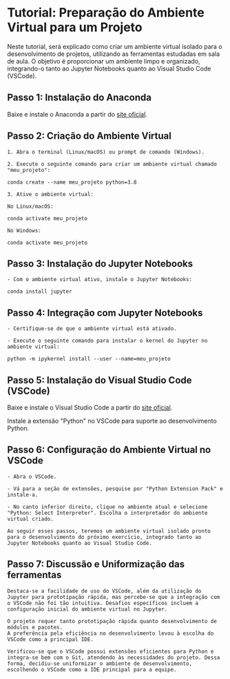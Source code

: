 # Tutorial: Preparação do Ambiente Virtual para um Projeto

Neste tutorial, será explicado como criar um ambiente virtual isolado para o desenvolvimento de projetos, utilizando as ferramentas estudadas em sala de aula. O objetivo é proporcionar um ambiente limpo e organizado, integrando-o tanto ao Jupyter Notebooks quanto ao Visual Studio Code (VSCode).

## Passo 1: Instalação do Anaconda

Baixe e instale o Anaconda a partir do [site oficial](https://www.anaconda.com/download).

## Passo 2: Criação do Ambiente Virtual

    1. Abra o terminal (Linux/macOS) ou prompt de comando (Windows).

    2. Execute o seguinte comando para criar um ambiente virtual chamado "meu_projeto":

` conda create --name meu_projeto python=3.8 `


    3. Ative o ambiente virtual:

    No Linux/macOS:

`conda activate meu_projeto`

    No Windows:

`conda activate meu_projeto`

## Passo 3: Instalação do Jupyter Notebooks

    - Com o ambiente virtual ativo, instale o Jupyter Notebooks:

`conda install jupyter`

## Passo 4: Integração com Jupyter Notebooks

    - Certifique-se de que o ambiente virtual está ativado.

    - Execute o seguinte comando para instalar o kernel do Jupyter no ambiente virtual:

`python -m ipykernel install --user --name=meu_projeto`

## Passo 5: Instalação do Visual Studio Code (VSCode)

Baixe e instale o Visual Studio Code a partir do [site oficial](https://code.visualstudio.com/download).

Instale a extensão "Python" no VSCode para suporte ao desenvolvimento Python.

## Passo 6: Configuração do Ambiente Virtual no VSCode

    - Abra o VSCode.

    - Vá para a seção de extensões, pesquise por "Python Extension Pack" e instale-a.

    - No canto inferior direito, clique no ambiente atual e selecione "Python: Select Interpreter". Escolha o interpretador do ambiente virtual criado.

    Ao seguir esses passos, teremos um ambiente virtual isolado pronto para o desenvolvimento do próximo exercício, integrado tanto ao Jupyter Notebooks quanto ao Visual Studio Code.

## Passo 7: Discussão e Uniformização das ferramentas 

    Destaca-se a facilidade de uso do VSCode, além da utilização do Jupyter para prototipação rápida, mas percebe-se que a integração com o VSCode não foi tão intuitiva. Desafios específicos incluem a configuração inicial do ambiente virtual no Jupyter.

    O projeto requer tanto prototipação rápida quanto desenvolvimento de módulos e pacotes.
    A preferência pela eficiência no desenvolvimento levou à escolha do VSCode como a principal IDE.

    Verificou-se que o VSCode possui extensões eficientes para Python e integra-se bem com o Git, atendendo às necessidades do projeto. Dessa forma, decidiu-se uniformizar o ambiente de desenvolvimento, escolhendo o VSCode como a IDE principal para a equipe.



